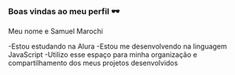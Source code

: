 ### Boas vindas ao meu perfil 🕶️

Meu nome e Samuel Marochi

-Estou estudando na Alura
-Estou me desenvolvendo na linguagem JavaScript
-Utilizo esse espaço para minha organização e compartilhamento dos meus projetos desenvolvidos
